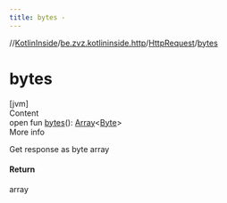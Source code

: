```yaml
---
title: bytes -
---
```

//[KotlinInside](../../index.md)/[be.zvz.kotlininside.http](../index.md)/[HttpRequest](index.md)/[bytes](bytes.md)



# bytes  
[jvm]  
Content  
open fun [bytes](bytes.md)(): [Array](https://kotlinlang.org/api/latest/jvm/stdlib/kotlin/-array/index.html)<[Byte](https://kotlinlang.org/api/latest/jvm/stdlib/kotlin/-byte/index.html)>  
More info  


Get response as byte array



#### Return  


array

  



